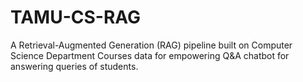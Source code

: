 # TAMU-CS-RAG
A Retrieval-Augmented Generation (RAG) pipeline built on Computer Science Department Courses data for empowering Q&amp;A chatbot for answering queries of students.
